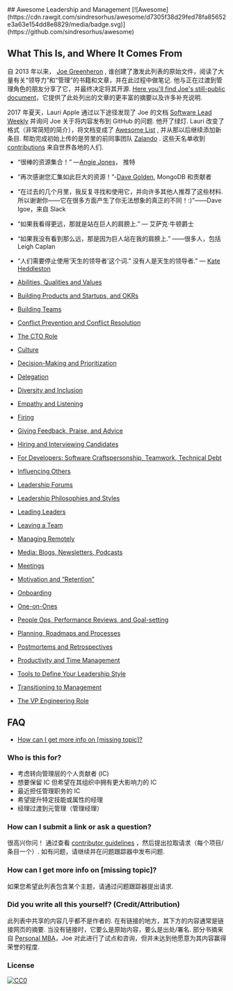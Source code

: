 <div class="github-widget" data-repo="LappleApple/awesome-leading-and-managing"></div>
## Awesome Leadership and Management [![Awesome](https://cdn.rawgit.com/sindresorhus/awesome/d7305f38d29fed78fa85652e3a63e154dd8e8829/media/badge.svg)](https://github.com/sindresorhus/awesome)

## What This Is, and Where It Comes From
自 2013 年以来， [Joe Greenheron](https://babka.social/@tenaciousjoe) , 谁创建了激发此列表的原始文件，阅读了大量有关“领导力”和“管理”的书籍和文章，并在此过程中做笔记. 他与正在过渡到管理角色的朋友分享了它，并最终决定将其开源. [Here you'll find Joe's still-public document](https://docs.google.com/document/d/1R1O0OEsQpZcBcLheRlomDrmR2tyEpdRNFnjbLALmbH4/edit#heading=h.loq53mbwc6ut)，它提供了此处列出的文章的更丰富的摘要以及许多补充说明.

2017 年夏天，Lauri Apple 通过以下途径发现了 Joe 的文档 [Software Lead Weekly](http://softwareleadweekly.com/) 并询问 Joe 关于将内容发布到 GitHub 的问题. 他开了绿灯.  Lauri 改变了格式（非常简短的简介），将文档变成了 [Awesome List](https://github.com/sindresorhus/awesome) , 并从那以后继续添加新条目. 帮助完成初始上传的是劳里的前同事团队 [Zalando](https://jobs.zalando.com/tech/) . 这些天名单收到 [contributions](https://github.com/LappleApple/awesome-leading-and-managing/blob/master/CONTRIBUTING.md) 来自世界各地的人们.

 - “很棒的资源集合！”  —[Angie Jones](https://twitter.com/techgirl1908/status/888771075294642178)， 推特
- “再次感谢您汇集如此巨大的资源！”-[Dave Golden](https://twitter.com/xdg), MongoDB 和贡献者
- “在过去的几个月里，我反复寻找和使用它，并向许多其他人推荐了这些材料.所以谢谢你——它在很多方面产生了你无法想象的真正的不同！:)”——Dave Igoe，来自 Slack

 - “如果我看得更远，那就是站在巨人的肩膀上.”  — 艾萨克·牛顿爵士
 - “如果我没有看到那么远，那是因为巨人站在我的肩膀上.”  ——很多人，包括 Leigh Caplan
 - “人们需要停止使用‘天生的领导者’这个词.” 没有人是天生的领导者.”  — [Kate Heddleston](https://twitter.com/heddle317) 

- [Abilities, Qualities and Values](https://github.com/LappleApple/awesome-leading-and-managing/blob/master/Abilities-Qualities-Values.md)
- [Building Products and Startups, and OKRs](https://github.com/LappleApple/awesome-leading-and-managing/blob/master/Building-Products-and-Startups-OKRs.md)
- [Building Teams](https://github.com/LappleApple/awesome-leading-and-managing/blob/master/Building-Teams.md)
- [Conflict Prevention and Conflict Resolution](https://github.com/LappleApple/awesome-leading-and-managing/blob/master/Conflict-Prevention-Resolution.md)
- [The CTO Role](https://github.com/LappleApple/awesome-leading-and-managing/blob/master/The-CTO-role.md)
- [Culture](https://github.com/LappleApple/awesome-leading-and-managing/blob/master/Culture.md)
- [Decision-Making and Prioritization](https://github.com/LappleApple/awesome-leading-and-managing/blob/master/Decision-Making-and-Prioritization.md)
- [Delegation](https://github.com/LappleApple/awesome-leading-and-managing/blob/master/Delegation.md)
- [Diversity and Inclusion](https://github.com/LappleApple/awesome-leading-and-managing/blob/master/Diversity-and-Inclusion.md)
- [Empathy and Listening](https://github.com/LappleApple/awesome-leading-and-managing/blob/master/Empathy-and-Listening.md)
- [Firing](https://github.com/LappleApple/awesome-leading-and-managing/blob/master/Firing.md)
- [Giving Feedback, Praise, and Advice](https://github.com/LappleApple/awesome-leading-and-managing/blob/master/Giving-Feedback-Praise-and-Advice.md)
- [Hiring and Interviewing Candidates](https://github.com/LappleApple/awesome-leading-and-managing/blob/master/Hiring-and-Interviewing.md)
- [For Developers: Software Craftspersonship, Teamwork, Technical Debt](https://github.com/LappleApple/awesome-leading-and-managing/blob/master/For-Developers-Teamwork-TechDebt.md)
- [Influencing Others](https://github.com/LappleApple/awesome-leading-and-managing/blob/master/Influencing-Others.md)
- [Leadership Forums](https://github.com/LappleApple/awesome-leading-and-managing/blob/master/Leadership-Forums.md)
- [Leadership Philosophies and Styles](https://github.com/LappleApple/awesome-leading-and-managing/blob/master/Leadership-Philosophies-and-Styles.md)
- [Leading Leaders](https://github.com/LappleApple/awesome-leading-and-managing/blob/master/Leading-Leaders.md)
- [Leaving a Team](https://github.com/LappleApple/awesome-leading-and-managing/blob/master/Leaving-a-Team.md)
- [Managing Remotely](https://github.com/LappleApple/awesome-leading-and-managing/blob/master/Managing-Remotely.md)
- [Media: Blogs, Newsletters, Podcasts](https://github.com/LappleApple/awesome-leading-and-managing/blob/master/Media-Blogs-Newsletters-Podcasts.md)
- [Meetings](https://github.com/LappleApple/awesome-leading-and-managing/blob/master/Meetings.md)
- [Motivation and “Retention”](https://github.com/LappleApple/awesome-leading-and-managing/blob/master//Motivation-Retention.md)
- [Onboarding](https://github.com/LappleApple/awesome-leading-and-managing/blob/master/Onboarding.md)
- [One-on-Ones](https://github.com/LappleApple/awesome-leading-and-managing/blob/master/One-on-Ones.md)
- [People Ops, Performance Reviews, and Goal-setting](https://github.com/LappleApple/awesome-leading-and-managing/blob/master/People-Ops-Perf-Reviews-and-Goal-setting.md)
- [Planning, Roadmaps and Processes](https://github.com/LappleApple/awesome-leading-and-managing/blob/master/Planning-roadmaps.md)
- [Postmortems and Retrospectives](https://github.com/LappleApple/awesome-leading-and-managing/blob/master/Postmortems-Retrospectives.md)
- [Productivity and Time Management](https://github.com/LappleApple/awesome-leading-and-managing/blob/master/Productivity-and-Time-Management.md)
- [Tools to Define Your Leadership Style](https://github.com/LappleApple/awesome-leading-and-managing/blob/master/Tools-to-Define-Your-Leadership-Style.md)
- [Transitioning to Management](https://github.com/LappleApple/awesome-leading-and-managing/blob/master/Transitioning%20to%20Management.md)
- [The VP Engineering Role](https://github.com/LappleApple/awesome-leading-and-managing/blob/master/The-VP-Engineering-Role.md)

## FAQ
- [How can I get more info on [missing topic]?](#how-can-i-get-more-info-on-missing-topic)

### Who is this for?
- 考虑转向管理层的个人贡献者 (IC)
- 想要保留 IC 但希望在其组织中拥有更大影响力的 IC
- 最近担任管理职务的 IC
- 希望提升特定技能或属性的经理
- 经理过渡到元管理（管理经理）

### How can I submit a link or ask a question?
很高兴你问！ 通过查看 [contributor guidelines](https://github.com/LappleApple/awesome-leading-and-managing/blob/master/CONTRIBUTING.md) ，然后提出拉取请求（每个项目/条目一个）. 如有问题，请继续并在问题跟踪器中发布问题. 

### How can I get more info on [missing topic]?
如果您希望此列表包含某个主题，请通过问题跟踪器提出请求.

### Did you write all this yourself? (Credit/Attribution)
此列表中共享的内容几乎都不是作者的. 在有链接的地方，其下方的内容通常是链接网页的摘要. 当没有链接时，它要么是原始内容，要么是出处/署名. 部分书摘来自 [Personal MBA](https://personalmba.com/)，Joe 对此进行了试点和咨询，但并未达到他愿意为其内容赢得荣誉的程度.

### License

[![CC0](http://mirrors.creativecommons.org/presskit/buttons/88x31/svg/cc-zero.svg)](https://creativecommons.org/publicdomain/zero/1.0/)
